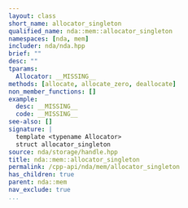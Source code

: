```yaml
---
layout: class
short_name: allocator_singleton
qualified_name: nda::mem::allocator_singleton
namespaces: [nda, mem]
includer: nda/nda.hpp
brief: ""
desc: ""
tparams:
  Allocator: __MISSING__
methods: [allocate, allocate_zero, deallocate]
non_member_functions: []
example:
  desc: __MISSING__
  code: __MISSING__
see-also: []
signature: |
  template <typename Allocator>
  struct allocator_singleton
source: nda/storage/handle.hpp
title: nda::mem::allocator_singleton
permalink: /cpp-api/nda/mem/allocator_singleton
has_children: true
parent: nda::mem
nav_exclude: true
...
```


